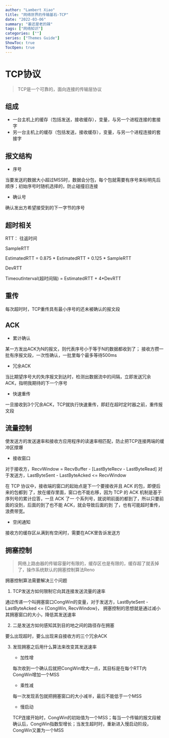 ```yaml
---
author: "Lambert Xiao"
title: "网络世界的传输基石-TCP"
date: "2022-03-06"
summary: "姜还是老的辣"
tags: ["网络知识"]
categories: [""]
series: ["Themes Guide"]
ShowToc: true
TocOpen: true
---
```


# TCP协议

> TCP是一个可靠的，面向连接的传输层协议

## 组成

- 一台主机上的缓存（包括发送，接收缓存），变量，与另一个进程连接的套接字
- 另一台主机上的缓存（包括发送，接收缓存），变量，与另一个进程连接的套接字

## 报文结构

- 序号

当要发送的数据大小超过MSS时，数据会分包，每个包就需要有序号来标明先后顺序；初始序号时随机选择的，防止碰撞旧连接

- 确认号

确认发出方希望接受到的下一字节的序号

## 超时相关

RTT： 往返时间

SampleRTT

EstimatedRTT = 0.875 * EstimatedRTT + 0.125 * SampleRTT

DevRTT

TimeoutInterval(超时间隔) = EstimatedRTT + 4*DevRTT

## 重传

每次超时时，TCP重传具有最小序号的还未被确认的报文段

## ACK

- 累计确认
    
某一方发出ACK为N的报文，则代表序号小于等于N的数据都收到了；
接收方攒一批有序报文段，一次性确认，一批里每个最多等待500ms

- 冗余ACK

当比期望序号大的失序报文到达时，检测出数据流中的间隔，立即发送冗余ACK，指明我期待的下一个序号

- 快速重传

一旦接收到3个冗余ACK，TCP就执行快速重传，即赶在超时定时器之前，重传报文段

## 流量控制

使发送方的发送速率和接收方应用程序的读速率相匹配，防止把TCP连接两端的缓冲区撑爆

- 接收窗口

对于接收方，RecvWindow = RecvBuffer - [LastByteRecv - LastByteRead]
对于发送方，LastByteSent - LastByteAcked <= RecvWindow

在 TCP 协议中，接收端的窗口的起始点是下一个要接收并且 ACK 的包，即便后来的包都到 了，放在缓存里面，窗口也不能右移，因为 TCP 的 ACK 机制是基于序列号的累计应答，一旦 ACK 了一 个系列号，就说明前面的都到了，所以只要前面的没到，后面的到了也不能 ACK，就会导致后面的到 了，也有可能超时重传，浪费带宽。

- 空闲通知

接收方的缓存区从满到有空闲时，需要在ACK里告诉发送方

## 拥塞控制

> 网络上路由器的传输容量时有限的，缓存区也是有限的，缓存超了就丢掉了，操作系统默认的拥塞控制算法Reno

拥塞控制算法需要解决三个问题

1. TCP发送方如何限制它向其连接发送流量的速率

通过传递一个叫拥塞窗口CongWin的变量，对于发送方，LastByteSent - LastByteAcked <= {CongWin, RecvWindow}，
拥塞控制的思想就是通过减小其拥塞窗口的大小，降低其发送速率

2. 二是发送方如何感知其到目的地之间的路径存在拥塞

要么出现超时，要么出现来自接收方的三个冗余ACK

3. 发现拥塞之后用什么算法来改变其发送速率

    - 加性增

    每次收到一个确认后就把CongWin增大一点，其目标是在每个RTT内CongWin增加一个MSS

    - 乘性减

    每一次发现丢包就把拥塞窗口的大小减半，最后不能低于一个MSS

    - 慢启动

    TCP连接开始时，CongWin的初始值为一个MSS；每当一个传输的报文段被确认后，CongWin指数型增长；当发生超时时，重新进入慢启动阶段，CongWin又置为一个MSS